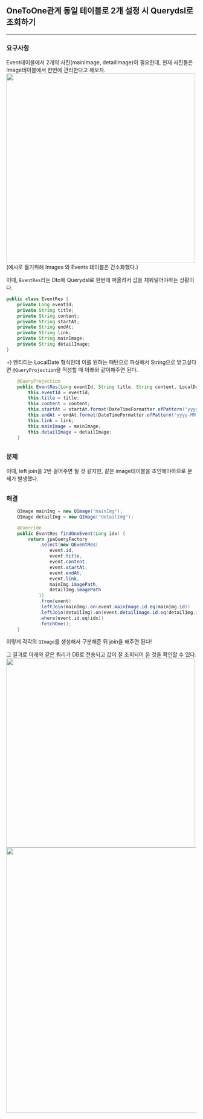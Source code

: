 ## OneToOne관계 동일 테이블로 2개 설정 시 Querydsl로 조회하기

---
### 요구사항
Event테이블에서 2개의 사진(mainImage, detailImage)이 필요한데, 현재 사진들은 Image테이블에서 한번에 관리한다고 해보자.  
<img src="https://user-images.githubusercontent.com/93504767/147447921-1b80e26f-8de8-403d-b479-c5f055ff26d6.png" width="500">  
(예시로 들기위해 Images 와 Events 테이블은 간소화했다.)  
  
이때, `EventRes`라는 Dto에 Querydsl로 한번에 퍼올려서 값을 채워넣어야하는 상황이다.  
```java
public class EventRes {
    private Long eventId;
    private String title;
    private String content;
    private String startAt;
    private String endAt;
    private String link;
    private String mainImage;
    private String detailImage;
}
```
+) 엔티티는 LocalDate 형식인데 이를 원하는 패턴으로 파싱해서 String으로 받고싶다면 `@QueryProjection`을 작성할 때 아래와 같이해주면 된다.  
```java
    @QueryProjection
    public EventRes(Long eventId, String title, String content, LocalDate startAt, LocalDate endAt, String link, String mainImage, String detailImage) {
        this.eventId = eventId;
        this.title = title;
        this.content = content;
        this.startAt = startAt.format(DateTimeFormatter.ofPattern("yyyy-MM-dd"));
        this.endAt = endAt.format(DateTimeFormatter.ofPattern("yyyy-MM-dd"));
        this.link = link;
        this.mainImage = mainImage;
        this.detailImage = detailImage;
    }
```
  
##
### 문제
이때, left join을 2번 걸어주면 될 것 같지만, 같은 image테이블을 조인해야하므로 문제가 발생했다.  
  
##
### 해결
```java
    QImage mainImg = new QImage("mainImg");
    QImage detailImg = new QImage("detailImg");

    @Override
    public EventRes findOneEvent(Long idx) {
        return jpaQueryFactory
            .select(new QEventRes(
                event.id,
                event.title,
                event.content,
                event.startAt,
                event.endAt,
                event.link,
                mainImg.imagePath,
                detailImg.imagePath
            ))
            .from(event)
            .leftJoin(mainImg).on(event.mainImage.id.eq(mainImg.id))
            .leftJoin(detailImg).on(event.detailImage.id.eq(detailImg.id))
            .where(event.id.eq(idx))
            .fetchOne();
    }
```
이렇게 각각의 `QImage`를 생성해서 구분해준 뒤 join을 해주면 된다!  
  
그 결과로 아래와 같은 쿼리가 DB로 전송되고 값이 잘 조회되어 온 것을 확인할 수 있다.  
<img src="https://user-images.githubusercontent.com/60462626/147670913-2be8b69b-5e6f-4e09-8bde-a4bd1a3ebced.png" width="500">  
<img src="https://user-images.githubusercontent.com/60462626/147670987-0b4b3c3c-b325-48be-b5a0-99e748ed8bdc.png" width="700">